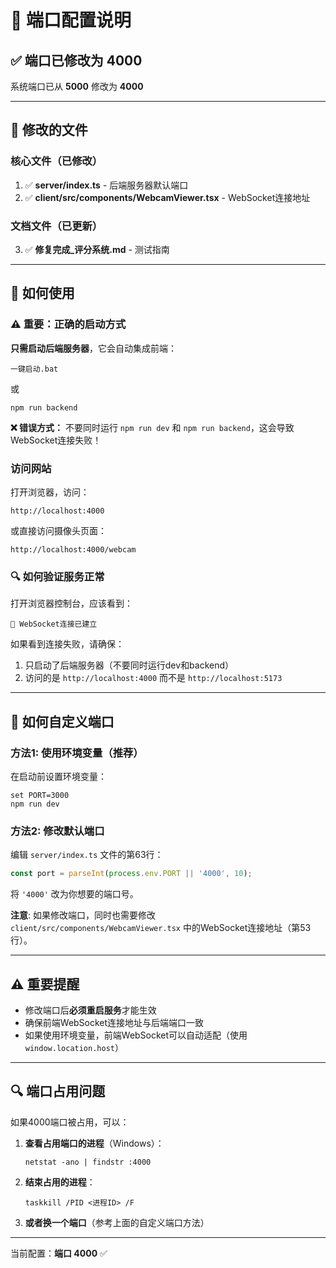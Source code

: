 # 🔧 端口配置说明

## ✅ 端口已修改为 4000

系统端口已从 **5000** 修改为 **4000**

---

## 📝 修改的文件

### 核心文件（已修改）
1. ✅ **server/index.ts** - 后端服务器默认端口
2. ✅ **client/src/components/WebcamViewer.tsx** - WebSocket连接地址

### 文档文件（已更新）
3. ✅ **修复完成_评分系统.md** - 测试指南

---

## 🚀 如何使用

### ⚠️ 重要：正确的启动方式

**只需启动后端服务器**，它会自动集成前端：

```batch
一键启动.bat
```
或
```batch
npm run backend
```

**❌ 错误方式：** 不要同时运行 `npm run dev` 和 `npm run backend`，这会导致WebSocket连接失败！

### 访问网站

打开浏览器，访问：
```
http://localhost:4000
```

或直接访问摄像头页面：
```
http://localhost:4000/webcam
```

### 🔍 如何验证服务正常

打开浏览器控制台，应该看到：
```
🔗 WebSocket连接已建立
```

如果看到连接失败，请确保：
1. 只启动了后端服务器（不要同时运行dev和backend）
2. 访问的是 `http://localhost:4000` 而不是 `http://localhost:5173`

---

## 🔄 如何自定义端口

### 方法1: 使用环境变量（推荐）

在启动前设置环境变量：
```batch
set PORT=3000
npm run dev
```

### 方法2: 修改默认端口

编辑 `server/index.ts` 文件的第63行：
```typescript
const port = parseInt(process.env.PORT || '4000', 10);
```

将 `'4000'` 改为你想要的端口号。

**注意**: 如果修改端口，同时也需要修改 `client/src/components/WebcamViewer.tsx` 中的WebSocket连接地址（第53行）。

---

## ⚠️ 重要提醒

- 修改端口后**必须重启服务**才能生效
- 确保前端WebSocket连接地址与后端端口一致
- 如果使用环境变量，前端WebSocket可以自动适配（使用 `window.location.host`）

---

## 🔍 端口占用问题

如果4000端口被占用，可以：

1. **查看占用端口的进程**（Windows）：
   ```batch
   netstat -ano | findstr :4000
   ```

2. **结束占用的进程**：
   ```batch
   taskkill /PID <进程ID> /F
   ```

3. **或者换一个端口**（参考上面的自定义端口方法）

---

当前配置：**端口 4000** ✅

